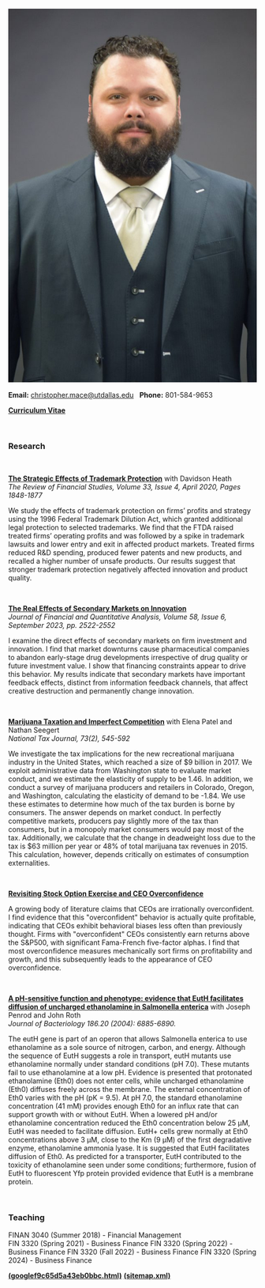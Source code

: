 ![Chris Mace](chris_mace_photo1.jpg)

**Email:** christopher.mace@utdallas.edu &nbsp;  **Phone:** 801-584-9653 

**[Curriculum Vitae](chris_mace_cv.pdf)**




<br>



### Research



<br>

**[The Strategic Effects of Trademark Protection](https://doi.org/10.1093/rfs/hhz084)** with Davidson Heath  
*The Review of Financial Studies, Volume 33, Issue 4, April 2020, Pages 1848-1877*

We study the effects of trademark protection on firms’ profits and strategy using the 1996 Federal Trademark Dilution Act, which granted additional legal protection to selected trademarks. We find that the FTDA raised treated firms’ operating profits and was followed by a spike in trademark lawsuits and lower entry and exit in affected product markets. Treated firms reduced R&D spending, produced fewer patents and new products, and recalled a higher number of unsafe products. Our results suggest that stronger trademark protection negatively affected innovation and product quality.


<br>

**[The Real Effects of Secondary Markets on Innovation](https://papers.ssrn.com/sol3/papers.cfm?abstract_id=3348102)**  
*Journal of Financial and Quantitative Analysis, Volume 58, Issue 6, September 2023, pp. 2522-2552*

I examine the direct effects of secondary markets on firm investment and innovation. I find that market downturns cause pharmaceutical companies to abandon early-stage drug developments irrespective of drug quality or future investment value. I show that financing constraints appear to drive this behavior.  My results indicate that secondary markets have important feedback effects, distinct from information feedback channels, that affect creative destruction and permanently change innovation.  

<br>


**[Marijuana Taxation and Imperfect Competition](https://papers.ssrn.com/sol3/papers.cfm?abstract_id=3521911)** with Elena Patel and Nathan Seegert  
*National Tax Journal, 73(2), 545-592*

We investigate the tax implications for the new recreational marijuana industry in the United States, which reached a size of $9 billion in 2017. We exploit administrative data from Washington state to evaluate market conduct, and we estimate the elasticity of supply to be 1.46. In addition, we conduct a survey of marijuana producers and retailers in Colorado, Oregon, and Washington, calculating the elasticity of demand to be -1.84. We use these estimates to determine how much of the tax burden is borne by consumers. The answer depends on market conduct. In perfectly competitive markets, producers pay slightly more of the tax than consumers, but in a monopoly market consumers would pay most of the tax. Additionally, we calculate that the change in deadweight loss due to the tax is $63 million per year or 48% of total marijuana tax revenues in 2015. This calculation, however, depends critically on estimates of consumption externalities.  

<!--- <br>


**[The Principal-Agent Problem and Employee Monitoring](chris_mace_monitoring_final.pdf)** 

This paper examines whether increased employee monitoring can create organizational value by reducing the principal-agent problem.  Using a state-run vehicle monitoring program as a natural laboratory, I find that increased monitoring leads to significant decreases in fuel, maintenance, and accident costs. These cost savings appear to be driven by reductions in moral hazard issues and subsequent improvements in employee behavior.  I do not find that increased monitoring resulted in negative externalities, such as decreased performance or increased absenteeism.

--->

<br>

**[Revisiting Stock Option Exercise and CEO Overconfidence](https://papers.ssrn.com/sol3/papers.cfm?abstract_id=3070678)** 

A growing body of literature claims that CEOs are irrationally overconfident. I find evidence that this "overconfident" behavior is actually quite profitable, indicating that CEOs exhibit behavioral biases less often than previously thought. Firms with "overconfident" CEOs consistently earn returns above the S&P500, with significant Fama-French five-factor alphas. I find that most overconfidence measures mechanically sort firms on profitability and growth, and this subsequently leads to the appearance of CEO overconfidence.


<br>

**[A pH-sensitive function and phenotype: evidence that EutH facilitates diffusion of uncharged ethanolamine in Salmonella enterica](https://jb.asm.org/content/186/20/6885.short)**  with Joseph Penrod and John Roth  
*Journal of Bacteriology 186.20 (2004): 6885-6890.*

The eutH gene is part of an operon that allows Salmonella enterica to use ethanolamine as a sole source of nitrogen, carbon, and energy. Although the sequence of EutH suggests a role in transport, eutH mutants use ethanolamine normally under standard conditions (pH 7.0). These mutants fail to use ethanolamine at a low pH. Evidence is presented that protonated ethanolamine (Eth0) does not enter cells, while uncharged ethanolamine (Eth0) diffuses freely across the membrane. The external concentration of Eth0 varies with the pH (pK = 9.5). At pH 7.0, the standard ethanolamine concentration (41 mM) provides enough Eth0 for an influx rate that can support growth with or without EutH. When a lowered pH and/or ethanolamine concentration reduced the Eth0 concentration below 25 μM, EutH was needed to facilitate diffusion. EutH+ cells grew normally at Eth0 concentrations above 3 μM, close to the Km (9 μM) of the first degradative enzyme, ethanolamine ammonia lyase. It is suggested that EutH facilitates diffusion of Eth0. As predicted for a transporter, EutH contributed to the toxicity of ethanolamine seen under some conditions; furthermore, fusion of EutH to fluorescent Yfp protein provided evidence that EutH is a membrane protein.



<br>

### Teaching

FINAN 3040 (Summer 2018) - Financial Management   
FIN 3320 (Spring 2021) - Business Finance
FIN 3320 (Spring 2022) - Business Finance
FIN 3320 (Fall 2022) - Business Finance
FIN 3320 (Spring 2024) - Business Finance

**[(googlef9c65d5a43eb0bbc.html)](googlef9c65d5a43eb0bbc.html)** 
**[(sitemap.xml)](sitemap.xml)** 
